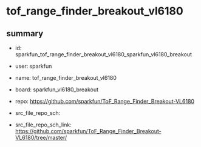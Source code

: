 # tof_range_finder_breakout_vl6180
 
## summary 
* id: sparkfun_tof_range_finder_breakout_vl6180_sparkfun_vl6180_breakout
* user: sparkfun
* name: tof_range_finder_breakout_vl6180
* board: sparkfun_vl6180_breakout
* repo: https://github.com/sparkfun/ToF_Range_Finder_Breakout-VL6180



* src_file_repo_sch: 
* src_file_repo_sch_link: https://github.com/sparkfun/ToF_Range_Finder_Breakout-VL6180/tree/master/




